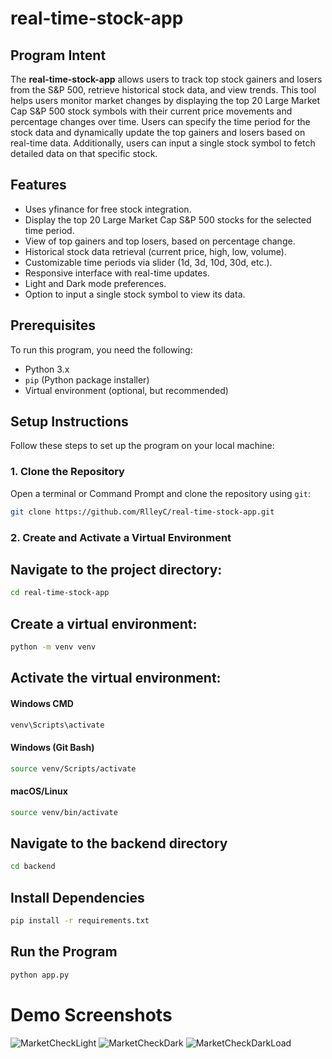 # real-time-stock-app

## Program Intent

The **real-time-stock-app** allows users to track top stock gainers and losers from the S&P 500, retrieve historical stock data, and view trends. This tool helps users monitor market changes by displaying the top 20 Large Market Cap S&P 500 stock symbols with their current price movements and percentage changes over time. Users can specify the time period for the stock data and dynamically update the top gainers and losers based on real-time data. Additionally, users can input a single stock symbol to fetch detailed data on that specific stock.

## Features
- Uses yfinance for free stock integration.
- Display the top 20 Large Market Cap S&P 500 stocks for the selected time period.
- View of top gainers and top losers, based on percentage change.
- Historical stock data retrieval (current price, high, low, volume).
- Customizable time periods via slider (1d, 3d, 10d, 30d, etc.).
- Responsive interface with real-time updates.
- Light and Dark mode preferences.
- Option to input a single stock symbol to view its data.

## Prerequisites

To run this program, you need the following:
- Python 3.x
- `pip` (Python package installer)
- Virtual environment (optional, but recommended)

## Setup Instructions

Follow these steps to set up the program on your local machine:

### 1. Clone the Repository

Open a terminal or Command Prompt and clone the repository using `git`:
```bash
git clone https://github.com/RlleyC/real-time-stock-app.git
```
### 2. Create and Activate a Virtual Environment
## Navigate to the project directory:
```bash
cd real-time-stock-app
```
## Create a virtual environment:
```bash
python -m venv venv
```
## Activate the virtual environment:
#### Windows CMD
```bash
venv\Scripts\activate
```
#### Windows (Git Bash)
```bash
source venv/Scripts/activate
```
#### macOS/Linux
```bash
source venv/bin/activate
```
## Navigate to the backend directory
```bash
cd backend
```
## Install Dependencies
```bash
pip install -r requirements.txt
```
## Run the Program
```bash
python app.py
```


# Demo Screenshots
![MarketCheckLight](https://github.com/user-attachments/assets/fc2a7b8b-d571-492d-af19-a43eaad01928)
![MarketCheckDark](https://github.com/user-attachments/assets/0751e5bc-bde9-453c-90c9-be8dcc777da0)
![MarketCheckDarkLoad](https://github.com/user-attachments/assets/9389327a-4ecb-403a-9200-7f75aefe4ae5)
